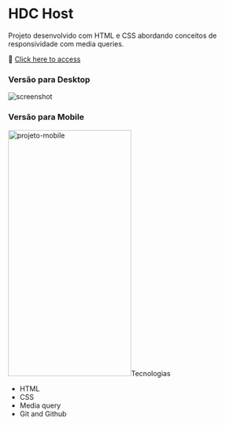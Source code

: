 # HDC Host

Projeto desenvolvido com HTML e CSS abordando conceitos de responsividade 
com media queries.

🔗 [Click here to access](https://n4ju15.github.io/shopping/)

### Versão para Desktop

![screenshot](./assets/)

### Versão para Mobile

<div>
    <img width="250px" height="500px" title="projeto-mobile" src="./assets//>
</div>

## Tecnologias

- HTML
- CSS
- Media query
- Git and Github

